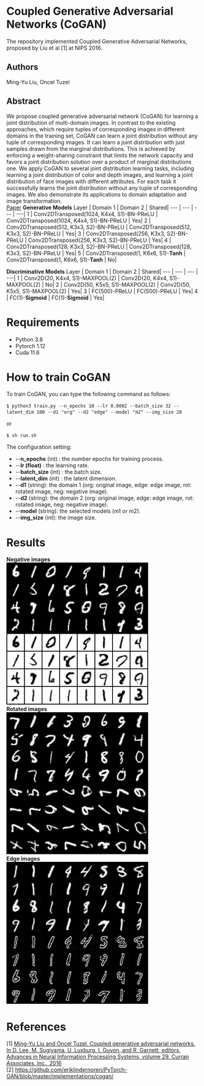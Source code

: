 # Coupled Generative Adversarial Networks (CoGAN)
The repository implemented Coupled Generative Adversarial Networks, proposed by Liu et al [1] at NIPS 2016.
## Authors
Ming-Yu Liu, Oncel Tuzel
## Abstract 
We propose coupled generative adversarial network (CoGAN) for learning a joint distribution of multi-domain images. In contrast to the existing approaches, which require tuples of corresponding images in different domains in the training set, CoGAN can learn a joint distribution without any tuple of corresponding images. It can learn a joint distribution with just samples drawn from the marginal distributions. This is achieved by enforcing a weight-sharing constraint that limits the network capacity and favors a joint distribution solution over a product of marginal distributions one. We apply CoGAN to several joint distribution learning tasks, including learning a joint distribution of color and depth images, and learning a joint distribution of face images with different attributes. For each task it successfully learns the joint distribution without any tuple of corresponding images. We also demonstrate its applications to domain adaptation and image transformation.
<br />
[Paper](https://arxiv.org/abs/1606.07536)
**Generative Models** 
Layer | Domain 1 | Domain 2 | Shared|
--- | --- | --- | ---|
1   | Conv2DTransposed(1024, K4x4, S1)-BN-PReLU | Conv2DTransposed(1024, K4x4, S1)-BN-PReLU | Yes|
2   | Conv2DTransposed(512, K3x3, S2)-BN-PReLU | Conv2DTransposed(512, K3x3, S2)-BN-PReLU  | Yes|
3   | Conv2DTransposed(256, K3x3, S2)-BN-PReLU | Conv2DTransposed(256, K3x3, S2)-BN-PReLU | Yes|
4   | Conv2DTransposed(128, K3x3, S2)-BN-PReLU | Conv2DTransposed(128, K3x3, S2)-BN-PReLU  | Yes|
5   | Conv2DTransposed(1, K6x6, S1)-**Tanh** | Conv2DTransposed(1, K6x6, S1)-**Tanh** | No|

**Discriminative Models** 
Layer | Domain 1 | Domain 2 | Shared|
--- | --- | --- | ---|
1   | Conv2D(20, K4x4, S1)-MAXPOOL(2) | Conv2D(20, K4x4, S1)-MAXPOOL(2) | No|
2   | Conv2D(50, K5x5, S1)-MAXPOOL(2) | Conv2D(50, K5x5, S1)-MAXPOOL(2) | Yes|
3   | FC(500)-PReLU | FC(500)-PReLU | Yes|
4   | FC(1)-**Sigmoid** | FC(1)-**Sigmoid** | Yes|

# Requirements
- Python 3.8
- Pytorch 1.12
- Cuda 11.6
# How to train CoGAN
To train CoGAN, you can type the following command as follows:
```
$ python3 train.py --n_epochs 10 --lr 0.0002 --batch_size 32 --latent_dim 100 --d1 "org" --d2 "edge" --model "m2" --img_size 28
```
or 
```
$ sh run.sh
```

The configuration setting: 
<br/>
- --**n_epochs** (int) : the number epochs for training process.  
- --**lr (float)** : the learning rate.
- --**batch_size** (int) : the batch size. 
- --**latent_dim** (int) : the latent dimension. 
- --**d1** (string): the domain 1 (org: original image, edge: edge image, rot: rotated image, neg: negative image). 
- --**d2** (string): the domain 2 (org: original image, edge: edge image, rot: rotated image, neg: negative image).
- --**model** (string): the selected models (m1 or m2). 
- --**img_size** (int): the image size.
# Results
**Negative images**
<br />
![alt text](https://github.com/VoHoangAnh/Mnist_cogan/blob/develop/mnistm/156000.png?raw=true)
<br />
**Rotated images**
<br />
![alt text](https://github.com/VoHoangAnh/Mnist_cogan/blob/develop/mnistm/rotate_m1.png?raw=true)
<br />
**Edge images**
<br />
![alt text](https://github.com/VoHoangAnh/Mnist_cogan/blob/develop/mnistm/edge_m1.png?raw=true)
# References
[1] [Ming-Yu Liu and Oncel Tuzel. Coupled generative adversarial networks. In D. Lee, M. Sugiyama,
U. Luxburg, I. Guyon, and R. Garnett, editors, Advances in Neural Information Processing
Systems, volume 29. Curran Associates, Inc., 2016](https://arxiv.org/abs/1606.07536) 
<br />
[2] https://github.com/eriklindernoren/PyTorch-GAN/blob/master/implementations/cogan/

